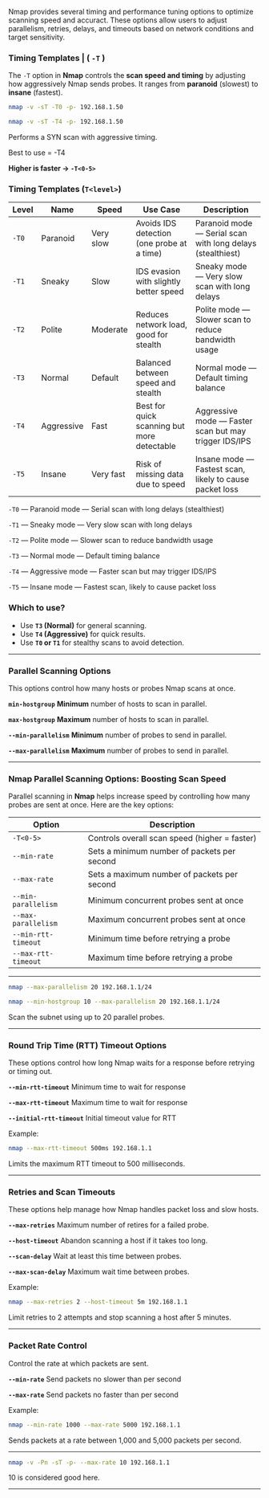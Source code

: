 Nmap provides several timing and performance tuning options to optimize scanning speed and accuract. These options allow users to adjust parallelism, retries, delays, and timeouts based on network conditions and target sensitivity.

### Timing Templates | ( `-T` )

The `-T` option in **Nmap** controls the **scan speed and timing** by adjusting how aggressively Nmap sends probes. It ranges from **paranoid** (slowest) to **insane** (fastest).

```bash
nmap -v -sT -T0 -p- 192.168.1.50
```

```bash
nmap -v -sT -T4 -p- 192.168.1.50
```

Performs a SYN scan with aggressive timing.

Best to use = -T4

**Higher is faster → `-T<0-5>`**

### Timing Templates (`T<level>`)

| **Level** | **Name** | **Speed** | **Use Case** | **Description** |
| --- | --- | --- | --- | --- |
| `-T0` | Paranoid | Very slow | Avoids IDS detection (one probe at a time) | Paranoid mode — Serial scan with long delays (stealthiest) |
| `-T1` | Sneaky | Slow | IDS evasion with slightly better speed | Sneaky mode — Very slow scan with long delays |
| `-T2` | Polite | Moderate | Reduces network load, good for stealth | Polite mode — Slower scan to reduce bandwidth usage |
| `-T3` | Normal | Default | Balanced between speed and stealth | Normal mode — Default timing balance |
| `-T4` | Aggressive | Fast | Best for quick scanning but more detectable | Aggressive mode — Faster scan but may trigger IDS/IPS |
| `-T5` | Insane | Very fast | Risk of missing data due to speed | Insane mode — Fastest scan, likely to cause packet loss |

`-T0` — Paranoid mode — Serial scan with long delays (stealthiest)

`-T1` — Sneaky mode — Very slow scan with long delays

`-T2` — Polite mode — Slower scan to reduce bandwidth usage

`-T3` — Normal mode — Default timing balance

`-T4` — Aggressive mode — Faster scan but may trigger IDS/IPS

`-T5` — Insane mode — Fastest scan, likely to cause packet loss

### Which to use?

- Use **`T3` (Normal)** for general scanning.
- Use **`T4` (Aggressive)** for quick results.
- Use **`T0` or `T1`** for stealthy scans to avoid detection.

---

### Parallel Scanning Options

This options control how many hosts or probes Nmap scans at once.

**`min-hostgroup`**             <size>           **Minimum** number of hosts to scan in parallel.

**`max-hostgroup`**             <size>           **Maximum** number of hosts to scan in parallel.

**`--min-parallelism`**         <numprobes>      **Minimum** number of probes to send in parallel.

**`--max-parallelism`**         <numprobes>      **Maximum** number of probes to send in parallel.

---

### **Nmap Parallel Scanning Options: Boosting Scan Speed**

Parallel scanning in **Nmap** helps increase speed by controlling how many probes are sent at once. Here are the key options:

| **Option** | **Description** |
| --- | --- |
| `-T<0-5>` | Controls overall scan speed (higher = faster) |
| `--min-rate` | Sets a minimum number of packets per second |
| `--max-rate` | Sets a maximum number of packets per second |
| `--min-parallelism` | Minimum concurrent probes sent at once |
| `--max-parallelism` | Maximum concurrent probes sent at once |
| `--min-rtt-timeout` | Minimum time before retrying a probe |
| `--max-rtt-timeout` | Maximum time before retrying a probe |

---

```bash
nmap --max-parallelism 20 192.168.1.1/24
```

```bash
nmap --min-hostgroup 10 --max-parallelism 20 192.168.1.1/24
```

Scan the subnet using up to 20 parallel probes.

---

### Round Trip Time (RTT) Timeout Options

These options control how long Nmap waits for a response before retrying or timing out.

**`--min-rtt-timeout`**             <time>        Minimum time to wait for response

**`--max-rtt-timeout`**             <time>        Maximum time to wait for response

**`--initial-rtt-timeout`**         <time>        Initial timeout value for RTT

Example:

```bash
nmap --max-rtt-timeout 500ms 192.168.1.1
```

Limits the maximum RTT timeout to 500 milliseconds.

---

### Retries and Scan Timeouts

These options help manage how Nmap handles packet loss and slow hosts.

**`--max-retries`**           <tries>        Maximum number of retires for a failed probe.

**`--host-timeout`**          <time>        Abandon scanning a host if it takes too long.

**`--scan-delay`**            <time>        Wait at least this time between probes.

**`--max-scan-delay`**        <time>        Maximum wait time between probes.

Example:

```bash
nmap --max-retries 2 --host-timeout 5m 192.168.1.1
```

Limit retries to 2 attempts and stop scanning a host after 5 minutes.

---

### Packet Rate Control

Control the rate at which packets are sent.

**`--min-rate`**     <num>     Send packets no slower than <num> per second

**`--max-rate`**     <num>     Send packets no faster than <num> per second

Example:

```bash
nmap --min-rate 1000 --max-rate 5000 192.168.1.1
```

Sends packets at a rate between 1,000 and 5,000 packets per second.

---

```bash
nmap -v -Pn -sT -p- --max-rate 10 192.168.1.1
```

10 is considered good here.

---
